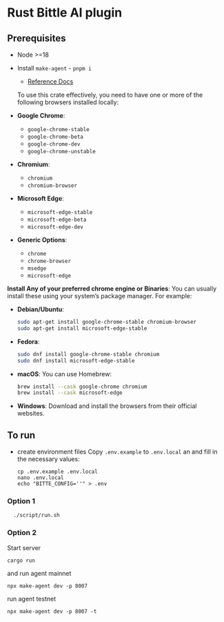 # Rust Bittle AI plugin

## Prerequisites

- Node >=18
- Install `make-agent` - `pnpm i`
  - [Reference Docs](https://docs.bitte.ai/agents/quick-start)

  To use this crate effectively, you need to have one or more of the following browsers installed locally:

- **Google Chrome**:
  - `google-chrome-stable`
  - `google-chrome-beta`
  - `google-chrome-dev`
  - `google-chrome-unstable`

- **Chromium**:
  - `chromium`
  - `chromium-browser`

- **Microsoft Edge**:
  - `microsoft-edge-stable`
  - `microsoft-edge-beta`
  - `microsoft-edge-dev`

- **Generic Options**:
  - `chrome`
  - `chrome-browser`
  - `msedge`
  - `microsoft-edge`


**Install Any of your preferred chrome engine or Binaries**: You can usually install these using your system’s package manager. For example:

  - **Debian/Ubuntu**:

    ```bash
    sudo apt-get install google-chrome-stable chromium-browser
    sudo apt-get install microsoft-edge-stable
    ```

  - **Fedora**:

    ```bash
    sudo dnf install google-chrome-stable chromium
    sudo dnf install microsoft-edge-stable
    ```

  - **macOS**: You can use Homebrew:

    ```bash
    brew install --cask google-chrome chromium
    brew install --cask microsoft-edge
    ```

  - **Windows**: Download and install the browsers from their official websites.


## To run

- create environment files
  Copy `.env.example` to `.env.local` an and fill in the necessary values:
    ```
    cp .env.example .env.local
    nano .env.local
    echo "BITTE_CONFIG=''" > .env
    ```


### Option 1

```
  ./script/run.sh
```

### Option 2

Start server

```
cargo run
```
and
run agent mainnet

```
npx make-agent dev -p 8007
```

run agent testnet
```
npx make-agent dev -p 8007 -t
```
